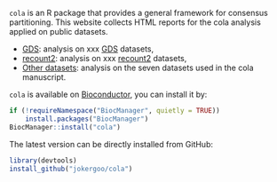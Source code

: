 

`cola` is an R package that provides a general framework for consensus partitioning. This website collects
HTML reports for the cola analysis applied on public datasets.

- [GDS](https://cola-gds.github.io/): analysis on xxx [GDS]() datasets,
- [recount2](https://cola-recount2.github.io/): analysis on xxx [recount2]() datasets,
- [Other datasets](https://jokergoo.github.io/cola_examples/): analysis on the seven datasets used in the cola manuscript.

`cola` is available on [Bioconductor](http://bioconductor.org/packages/devel/bioc/html/cola.html), you can install it by:

```r
if (!requireNamespace("BiocManager", quietly = TRUE))
    install.packages("BiocManager")
BiocManager::install("cola")
```

The latest version can be directly installed from GitHub:

```r
library(devtools)
install_github("jokergoo/cola")
```
